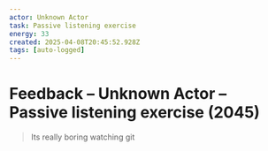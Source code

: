 ```yaml
---
actor: Unknown Actor
task: Passive listening exercise
energy: 33
created: 2025-04-08T20:45:52.928Z
tags: [auto-logged]
---
```


# Feedback – Unknown Actor – Passive listening exercise (2045)

> Its really boring watching git
